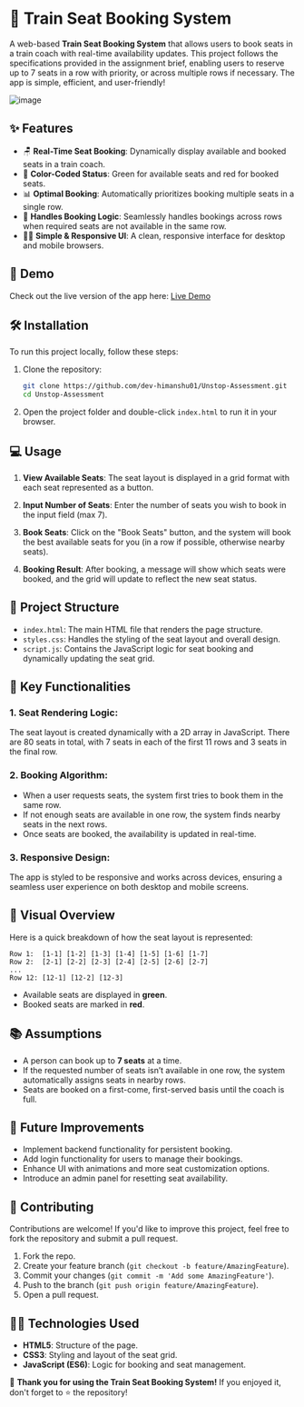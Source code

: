 # 🚆 Train Seat Booking System

A web-based **Train Seat Booking System** that allows users to book seats in a train coach with real-time availability updates. This project follows the specifications provided in the assignment brief, enabling users to reserve up to 7 seats in a row with priority, or across multiple rows if necessary. The app is simple, efficient, and user-friendly!

![image](https://github.com/user-attachments/assets/b78432f7-ea73-43aa-86e8-77bf5806a43f)


## ✨ Features

- 🪑 **Real-Time Seat Booking**: Dynamically display available and booked seats in a train coach.
- 🌈 **Color-Coded Status**: Green for available seats and red for booked seats.
- 📊 **Optimal Booking**: Automatically prioritizes booking multiple seats in a single row.
- 🧮 **Handles Booking Logic**: Seamlessly handles bookings across rows when required seats are not available in the same row.
- 👨‍💻 **Simple & Responsive UI**: A clean, responsive interface for desktop and mobile browsers.
  
## 🚀 Demo
Check out the live version of the app here: [Live Demo](https://dev-himanshu01.github.io/Unstop-Assessment/)

## 🛠️ Installation

To run this project locally, follow these steps:

1. Clone the repository:

   ```bash
   git clone https://github.com/dev-himanshu01/Unstop-Assessment.git
   cd Unstop-Assessment
   ```

2. Open the project folder and double-click `index.html` to run it in your browser.

## 💻 Usage

1. **View Available Seats**: The seat layout is displayed in a grid format with each seat represented as a button.
   
2. **Input Number of Seats**: Enter the number of seats you wish to book in the input field (max 7).
   
3. **Book Seats**: Click on the "Book Seats" button, and the system will book the best available seats for you (in a row if possible, otherwise nearby seats).

4. **Booking Result**: After booking, a message will show which seats were booked, and the grid will update to reflect the new seat status.

## 🧩 Project Structure

- `index.html`: The main HTML file that renders the page structure.
- `styles.css`: Handles the styling of the seat layout and overall design.
- `script.js`: Contains the JavaScript logic for seat booking and dynamically updating the seat grid.

## 🔗 Key Functionalities

### 1. **Seat Rendering Logic**:
The seat layout is created dynamically with a 2D array in JavaScript. There are 80 seats in total, with 7 seats in each of the first 11 rows and 3 seats in the final row.

### 2. **Booking Algorithm**:
- When a user requests seats, the system first tries to book them in the same row.
- If not enough seats are available in one row, the system finds nearby seats in the next rows.
- Once seats are booked, the availability is updated in real-time.

### 3. **Responsive Design**:
The app is styled to be responsive and works across devices, ensuring a seamless user experience on both desktop and mobile screens.

## 🎨 Visual Overview

Here is a quick breakdown of how the seat layout is represented:

```
Row 1:  [1-1] [1-2] [1-3] [1-4] [1-5] [1-6] [1-7]
Row 2:  [2-1] [2-2] [2-3] [2-4] [2-5] [2-6] [2-7]
...
Row 12: [12-1] [12-2] [12-3]
```
- Available seats are displayed in **green**.
- Booked seats are marked in **red**.

## 📚 Assumptions

- A person can book up to **7 seats** at a time.
- If the requested number of seats isn’t available in one row, the system automatically assigns seats in nearby rows.
- Seats are booked on a first-come, first-served basis until the coach is full.

## 📝 Future Improvements

- Implement backend functionality for persistent booking.
- Add login functionality for users to manage their bookings.
- Enhance UI with animations and more seat customization options.
- Introduce an admin panel for resetting seat availability.

## 🤝 Contributing

Contributions are welcome! If you'd like to improve this project, feel free to fork the repository and submit a pull request.

1. Fork the repo.
2. Create your feature branch (`git checkout -b feature/AmazingFeature`).
3. Commit your changes (`git commit -m 'Add some AmazingFeature'`).
4. Push to the branch (`git push origin feature/AmazingFeature`).
5. Open a pull request.

## 🧑‍💻 Technologies Used

- **HTML5**: Structure of the page.
- **CSS3**: Styling and layout of the seat grid.
- **JavaScript (ES6)**: Logic for booking and seat management.

🎉 **Thank you for using the Train Seat Booking System!** If you enjoyed it, don't forget to ⭐ the repository!

